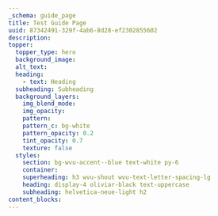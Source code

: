 ```yaml
---
_schema: guide_page
title: Test Guide Page
uuid: 87342491-329f-4ab6-8d28-ef2302855602
description:
topper:
  topper_type: hero
  background_image:
  alt_text:
  heading:
    - text: Heading
  subheading: Subheading
  background_layers:
    img_blend_mode:
    img_opacity:
    pattern:
    pattern_c: bg-white
    pattern_opacity: 0.2
    tint_opacity: 0.7
    texture: false
  styles:
    section: bg-wvu-accent--blue text-white py-6
    container:
    superheading: h3 wvu-shout wvu-text-letter-spacing-lg
    heading: display-4 oliviar-black text-uppercase
    subheading: helvetica-neue-light h2
content_blocks:
---
```

